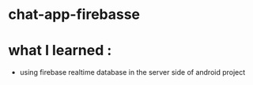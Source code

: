 # chat-app-firebasse
# what I learned :
* using firebase realtime database in the server side of android project 
